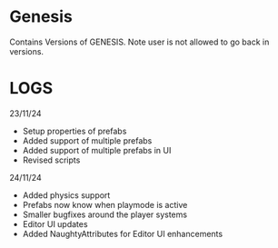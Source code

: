 # Genesis
Contains Versions of GENESIS. Note user is not allowed to go back in versions.

# LOGS

23/11/24
- Setup properties of prefabs
- Added support of multiple prefabs
- Added support of multiple prefabs in UI
- Revised scripts

24/11/24
- Added physics support
- Prefabs now know when playmode is active
- Smaller bugfixes around the player systems
- Editor UI updates
- Added NaughtyAttributes for Editor UI enhancements
